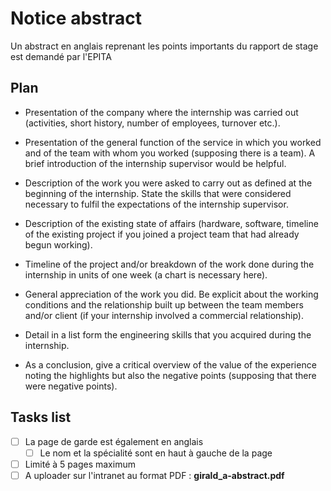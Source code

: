 Notice abstract
===========

Un abstract en anglais reprenant les points importants du rapport de stage est
demandé par l'EPITA

## Plan

* Presentation of the company where the internship was carried out (activities,
  short history, number of employees, turnover etc.).

* Presentation of the general function of the service in which you worked and
  of the team with whom you worked (supposing there is a team). A brief
  introduction of the internship supervisor would be helpful.

* Description of the work you were asked to carry out as defined at the
  beginning of the internship. State the skills that were considered necessary
  to fulfil the expectations of the internship supervisor.

* Description of the existing state of affairs (hardware, software, timeline of
  the existing project if you joined a project team that had already begun
  working).

* Timeline of the project and/or breakdown of the work done during the
  internship in units of one week (a chart is necessary here).

* General appreciation of the work you did. Be explicit about the working
  conditions and the relationship built up between the team members and/or
  client (if your internship involved a commercial relationship).

* Detail in a list form the engineering skills that you acquired during the
  internship.

* As a conclusion, give a critical overview of the value of the experience
  noting the highlights
  but also the negative points (supposing that there were negative points).

## Tasks list

- [ ] La page de garde est également en anglais
    - [ ] Le nom et la spécialité sont en haut à gauche de la page
- [ ] Limité à 5 pages maximum
- [ ] A uploader sur l'intranet au format PDF : **girald\_a-abstract.pdf**

